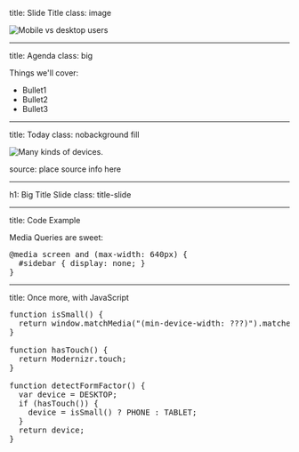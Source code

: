 title: Slide Title
class: image

![Mobile vs desktop users](image.png)

---

title: Agenda
class: big

Things we'll cover:

- Bullet1
- Bullet2
- Bullet3

---

title: Today
class: nobackground fill

![Many kinds of devices.](image.png)

<footer class="source">source: place source info here</footer>

---

h1: Big Title Slide
class: title-slide

---

title: Code Example

Media Queries are sweet:

<pre class="prettyprint" data-lang="css">
@media screen and (max-width: 640px) {
  #sidebar { display: none; }
}
</pre>

---

title: Once more, with JavaScript

<pre class="prettyprint" data-lang="javascript">
function isSmall() {
  return window.matchMedia("(min-device-width: ???)").matches;
}

function hasTouch() {
  return Modernizr.touch;
}

function detectFormFactor() {
  var device = DESKTOP;
  if (hasTouch()) {
    device = isSmall() ? PHONE : TABLET;
  }
  return device;
}
</pre>

